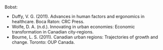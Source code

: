 Bobst:

- Duffy, V. G. (2011). Advances in human factors and ergonomics in healthcare. Boca Raton: CRC Press.
- Wolfe, D. A. (n.d.). Innovating in urban economies: Economic transformation in Canadian city-regions.
- Bourne, L. S. (2011). Canadian urban regions: Trajectories of growth and change. Toronto: OUP Canada.